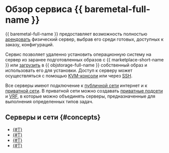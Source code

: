 # Обзор сервиса {{ baremetal-full-name }}

{{ baremetal-full-name }} предоставляет возможность полностью [арендовать](../operations/servers/server-lease.md) физический сервер, выбрав его среди готовых, доступных к заказу, конфигураций.

Сервис позволяет удаленно установить операционную систему на сервер из заранее подготовленных образов c {{ marketplace-short-name }} или [загрузить](../operations/image-upload.md) в {{ objstorage-full-name }} собственный образ и использовать его для установки. Доступ к серверу может осуществляться с помощью [KVM-консоли](../operations/servers/server-kvm.md) или через [SSH](../../glossary/ssh-keygen.md).

Все серверы имеют подключение к [публичной сети](./network.md#public-network) интернет и к [приватной сети](./network.md#private-network). В приватной сети можно создавать [приватные подсети](./network.md#private-subnet) и [VRF](./network.md#vrf-segment), в которые можно объединять серверы, предназначенные для выполнения определенных типов задач.

## Серверы и сети {#concepts}

* [{#T}](./servers.md)
* [{#T}](./server-configurations.md)
* [{#T}](./network.md)
* [{#T}](./network-restrictions.md)